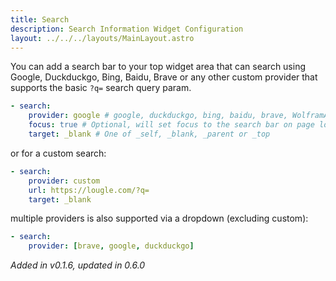```yaml
---
title: Search
description: Search Information Widget Configuration
layout: ../../../layouts/MainLayout.astro
---
```


You can add a search bar to your top widget area that can search using Google, Duckduckgo, Bing, Baidu, Brave or any other custom provider that supports the basic `?q=` search query param.

```yaml
- search:
    provider: google # google, duckduckgo, bing, baidu, brave, WolframAlpha or custom
    focus: true # Optional, will set focus to the search bar on page load
    target: _blank # One of _self, _blank, _parent or _top
```

or for a custom search:

```yaml
- search:
    provider: custom
    url: https://lougle.com/?q=
    target: _blank
```

multiple providers is also supported via a dropdown (excluding custom):

```yaml
- search:
    provider: [brave, google, duckduckgo]
```

*Added in v0.1.6, updated in 0.6.0*
